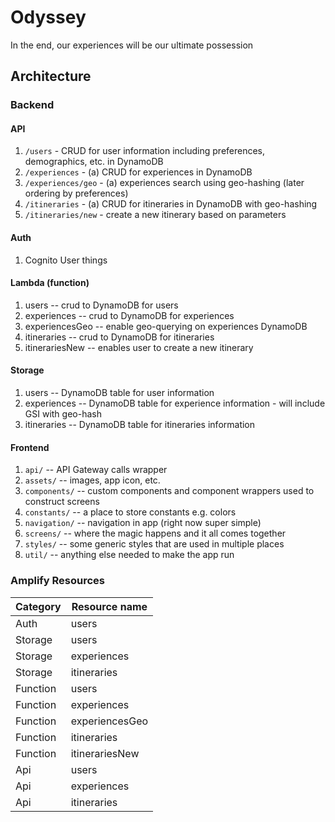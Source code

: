 # Odyssey
In the end, our experiences will be our ultimate possession

## Architecture
### Backend
#### API
1. `/users` - CRUD for user information including preferences, demographics, etc. in DynamoDB
1. `/experiences` - (a) CRUD for experiences in DynamoDB
1. `/experiences/geo` - (a) experiences search using geo-hashing (later ordering by preferences)
1. `/itineraries` - (a) CRUD for itineraries in DynamoDB with geo-hashing
1. `/itineraries/new` - create a new itinerary based on parameters

#### Auth
1. Cognito User things

#### Lambda (function)
1. users -- crud to DynamoDB for users
1. experiences -- crud to DynamoDB for experiences
1. experiencesGeo -- enable geo-querying on experiences DynamoDB
1. itineraries -- crud to DynamoDB for itineraries
1. itinerariesNew -- enables user to create a new itinerary

#### Storage
1. users -- DynamoDB table for user information
1. experiences -- DynamoDB table for experience information - will include GSI with geo-hash
1. itineraries -- DynamoDB table for itineraries information


#### Frontend
1. `api/` -- API Gateway calls wrapper
1. `assets/` -- images, app icon, etc.
1. `components/` -- custom components and component wrappers used to construct screens
1. `constants/` -- a place to store constants e.g. colors
1. `navigation/` -- navigation in app (right now super simple)
1. `screens/` -- where the magic happens and it all comes together
1. `styles/` -- some generic styles that are used in multiple places
1. `util/` -- anything else needed to make the app run


### Amplify Resources
| Category | Resource name  |
| -------- | -------------- |
| Auth     | users          |
| Storage  | users          |
| Storage  | experiences    |
| Storage  | itineraries    |
| Function | users          |
| Function | experiences    |
| Function | experiencesGeo |
| Function | itineraries    |
| Function | itinerariesNew |
| Api      | users          |
| Api      | experiences    |
| Api      | itineraries    |
